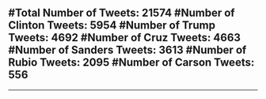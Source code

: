 #Total Number of Tweets: 21574 
#Number of Clinton Tweets: 5954
#Number of Trump Tweets: 4692
#Number of Cruz Tweets: 4663
#Number of Sanders Tweets: 3613
#Number of Rubio Tweets: 2095
#Number of Carson Tweets: 556
---
---
